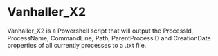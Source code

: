 # Vanhaller_X2
Vanhaller_X2 is a Powershell script that will output the ProcessId, ProcessName, CommandLine, Path, ParentProcessID and CreationDate properties of all currently processes to a .txt file.
